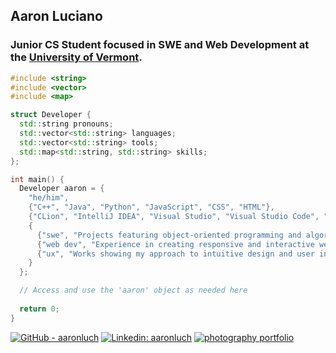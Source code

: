 <h2> Aaron Luciano </h2>
<h3> Junior CS Student focused in SWE and Web Development at the <a href="https://uvm.edu">University of Vermont</a>. </h3>


```cpp
#include <string>
#include <vector>
#include <map>

struct Developer {
  std::string pronouns;
  std::vector<std::string> languages;
  std::vector<std::string> tools;
  std::map<std::string, std::string> skills;
};

int main() {
  Developer aaron = {
    "he/him",
    {"C++", "Java", "Python", "JavaScript", "CSS", "HTML"},
    {"CLion", "IntelliJ IDEA", "Visual Studio", "Visual Studio Code", "MySQL", "Git", "GitHub"},
    {
      {"swe", "Projects featuring object-oriented programming and algorithm implementation using C++ and Java."},
      {"web dev", "Experience in creating responsive and interactive websites using HTML, CSS, and JavaScript"},
      {"ux", "Works showing my approach to intuitive design and user interaction."}
    }
  };

  // Access and use the 'aaron' object as needed here
  
  return 0;
}
```


[![GitHub - aaronluch](https://img.shields.io/badge/GitHub-aaronluch-blue?style=flat-square&logo=github)](https://github.com/aaronluch)
[![Linkedin: aaronluch](https://img.shields.io/badge/-aaronluciano-blue?style=flat-square&logo=Linkedin&logoColor=white&link=https://www.linkedin.com/in/aaronluciano/)](https://www.linkedin.com/in/aaronluciano/)
[![photography portfolio](https://img.shields.io/badge/photography-portfolio-71c476?style=flat-square)](https://aaronluciano.com)
